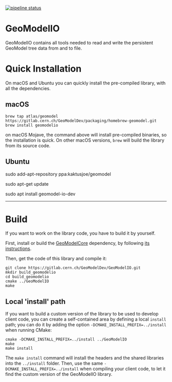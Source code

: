 [![pipeline status](https://gitlab.cern.ch/GeoModelDev/GeoModelIO/badges/master/pipeline.svg)](https://gitlab.cern.ch/GeoModelDev/GeoModelIO/commits/master)

# GeoModelIO

GeoModelIO contains all tools needed to read and write the persistent GeoModel tree data from and to file.



# Quick Installation

On macOS and Ubuntu you can quickly install the pre-compiled library, with all the dependencies.

## macOS

```
brew tap atlas/geomodel https://gitlab.cern.ch/GeoModelDev/packaging/homebrew-geomodel.git
brew install geomodelio
```

on macOS Mojave, the command above will install pre-compiled binaries, so the installation is quick. On other macOS versions, `brew` will build the library from its source code.


## Ubuntu

sudo add-apt-repository ppa:kaktusjoe/geomodel

sudo apt-get update

sudo apt install geomodel-io-dev

----

# Build

If you want to work on the library code, you have to build it by yourself.

First, install or build the [GeoModelCore](https://gitlab.cern.ch/GeoModelDev/GeoModelCore) dependency, by following [its instructions](https://gitlab.cern.ch/GeoModelDev/GeoModelCore/blob/master/README.md).

Then, get the code of this library and compile it:

```
git clone https://gitlab.cern.ch/GeoModelDev/GeoModelIO.git
mkdir build_geomodelio
cd build_geomodelio
cmake ../GeoModelIO
make
```

## Local 'install' path

If you want to build a custom version of the library to be used to develop client code, 
you can create a self-contained area by defining a local `install` path; 
you can do it by adding the option `-DCMAKE_INSTALL_PREFIX=../install` when running CMake:

```
cmake -DCMAKE_INSTALL_PREFIX=../install ../GeoModelIO
make
make install
```

The `make install` command will install the headers and the shared libraries into the `../install` folder.
Then, use the same `-DCMAKE_INSTALL_PREFIX=../install` when compiling your client code, to let it find the custom version of the GeoModelIO library.
